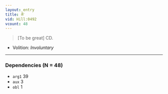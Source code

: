 ```yaml
---
layout: entry
title: ཆེ་
vid: Hill:0492
vcount: 48
---
```

> [To be great] CD\.

* Volition: _Involuntary_

---

### Dependencies (N = 48)
* `arg1` 39
* `aux` 3
* `obl` 1
